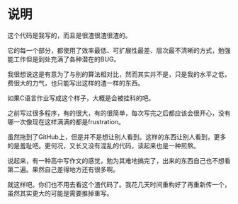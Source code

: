 说明
================

这个代码是我写的，而且是很渣很渣很渣的。

它的每一个部分，都使用了效率最低、可扩展性最差、层次最不清晰的方式，勉强能工作但是到处充满了各种潜在的BUG。

我很想说这是有意为了与别的算法相对比，然而其实并不是，只是我的水平之低，费很大的力气，也只能写出这样的渣一样的东西。

如果C语言作业写成这个样子，大概是会被挂科的吧。

之前写过很多程序，有的很大，有的很简单，每次写完之后都应该会很开心，没有哪一次像现在这样满满的都是frustration。

虽然拖到了GitHub上，但是并不是想让别人看到。这样的东西让别人看到，更多的是羞耻吧。更何况，又长又没有混乱的代码，读起来也是一种煎熬。

说起来，有一种高中写作文的感觉，勉为其难地搞完了，出来的东西自己也不想看第二遍。果然自己差得地方还有很多啊。

就这样吧。你们也不用去看这个渣代码了。我花几天时间重构好了再重新传一个，虽然其实更大的可能是需要推掉重写。